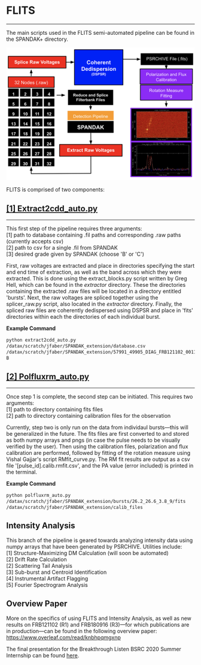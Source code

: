 # FLITS
-----------------
The main scripts used in the FLITS semi-automated pipeline can be found in the SPANDAK+ directory.

![Flow Graph](flits.png)

FLITS is comprised of two components:

## [[1] Extract2cdd_auto.py](./extract2cdd_auto.py)
-----------------

This first step of the pipeline requires three arguments:<br/>
[1] path to database containing .fil paths and corresponding .raw paths (currently accepts csv)<br/>
[2] path to csv for a single .fil from SPANDAK<br/>
[3] desired grade given by SPANDAK (choose 'B' or 'C')<br/>

First, raw voltages are extracted and place in directories specifying the start and end time of extraction, as well as the band across which they were extracted. This is done using the extract_blocks.py script written by Greg Hell, which can be found in the *extractor* directory. These the directories containing the extracted .raw files will be located in a directory entitled 'bursts'. Next, the raw voltages are spliced together using the splicer_raw.py script, also located in the *extractor* directory. Finally, the spliced raw files are coherently dedispersed using DSPSR and place in 'fits' directories within each the directories of each individual burst.

**Example Command**
```
python extract2cdd_auto.py /datax/scratch/jfaber/SPANDAK_extension/database.csv /datax/scratch/jfaber/SPANDAK_extension/57991_49905_DIAG_FRB121102_0011.csv B
```

## [[2] Polfluxrm_auto.py](./polfluxrm_auto.py)
-----------------
Once step 1 is complete, the second step can be initiated. This requires two arguments:<br/>
[1] path to directory containing fits files<br/>
[2] path to directory containing calibration files for the observation<br/>

Currently, step two is only run on the data from individaul bursts—this will be generalized in the future. The fits files are first converted to and stored as both numpy arrays and pngs (in case the pulse needs to be visually verified by the user). Then using the calibration files, polarization and flux calibration are performed, followed by fitting of the rotation measure using Vishal Gajjar's script RMfit_curve.py. The RM fit results are output as a csv file '[pulse_id].calib.rmfit.csv', and the PA value (error included) is printed in the terminal.

**Example Command**
```
python polfluxrm_auto.py /datax/scratch/jfaber/SPANDAK_extension/bursts/26.2_26.6_3.8_9/fits /datax/scratch/jfaber/SPANDAK_extension/calib_files
```
## Intensity Analysis

This branch of the pipeline is geared towards analyzing intensity data using numpy arrays that have been generated by PSRCHIVE. Utilities include:<br/>
[1] Structure-Maximizing DM Calculation (will soon be automated)<br/>
[2] Drift Rate Calculation<br/>
[2] Scattering Tail Analysis<br/>
[3] Sub-burst and Centroid Identification<br/>
[4] Instrumental Artifact Flagging<br/>
[5] Fourier Spectrogram Analysis<br/>

## Overview Paper

More on the specifics of using FLITS and Intensity Analysis, as well as new results on FRB121102 (R1) and FRB180916 (R3)—for which publications are in production—can be found in the following overview paper: https://www.overleaf.com/read/knbhpqmgxnp

The final presentation for the Breakthrough Listen BSRC 2020 Summer Internship can be found [here](./Breakthrough_Listen_Final_Presentation.pdf).
